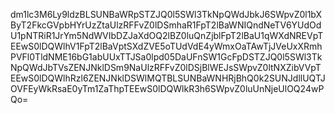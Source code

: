 dm1lc3M6Ly9ldzBLSUNBaWRpSTZJQ0l5SWl3TkNpQWdJbkJ6SWpvZ0l1bXByT2FkcGVpbHYrUzZtaUlzRFFvZ0lDSmhaR1FpT2lBaWNIQndNeTV6YUdOdU1pNTRiR1JrYm5NdWVIbDZJaXdOQ2lBZ0luQnZjblFpT2lBaU1qWXdNREVpTEEwS0lDQWlhV1FpT2lBaVptSXdZVE5oTUdVdE4yWmxOaTAwTjJVeUxXRmhPVFl0TldNME16bG1abUUxTTJSa0lpd05DaUFnSW1GcFpDSTZJQ0l5SWl3TkNpQWdJbTVsZENJNklDSm9NaUlzRFFvZ0lDSjBlWEJsSWpvZ0ltNXZibVVpTEEwS0lDQWlhRzl6ZENJNklDSWlMQTBLSUNBaWNHRjBhQ0k2SUNJdllUQTJOVFEyWkRsaE0yTm1ZaThpTEEwS0lDQWlkR3h6SWpvZ0luUnNjeUlOQ24wPQo=
